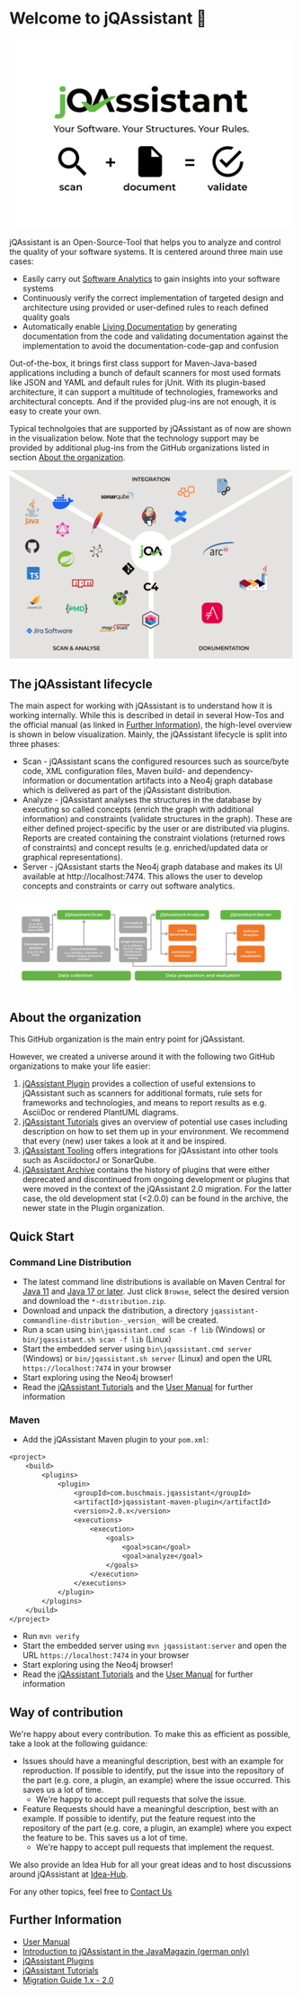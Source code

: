 # Welcome to jQAssistant :rocket:

![](https://raw.githubusercontent.com/jQAssistant/.github/main/profile/jqa.jpg)

jQAssistant is an Open-Source-Tool that helps you to analyze and control the quality of your software systems. It is centered around three main use cases:
* Easily carry out [Software Analytics](https://en.wikipedia.org/wiki/Software_analytics) to gain insights into your software systems
* Continuously verify the correct implementation of targeted design and architecture using provided or user-defined rules to reach defined quality goals
* Automatically enable [Living Documentation](https://medium.com/geekculture/living-documentation-brief-history-and-evolution-of-the-concept-4492fafb5d7) by generating documentation from the code and validating documentation against the implementation to avoid the documentation-code-gap and confusion
 
Out-of-the-box, it brings first class support for Maven-Java-based applications including a bunch of default scanners for most used formats like JSON and YAML and default rules for jUnit.  With its plugin-based architecture, it can support a multitude of technologies, frameworks and architectural concepts. And if the provided plug-ins are not enough, it is easy to create your own. 

Typical technolgoies that are supported by jQAssistant as of now are shown in the visualization below. Note that the technology support may be provided by additional plug-ins from the GitHub organizations listed in section [About the organization](#about-the-organization).

![](https://raw.githubusercontent.com/jQAssistant/.github/main/profile/jqa_universe.jpg)

## The jQAssistant lifecycle

The main aspect for working with jQAssistant is to understand how it is working internally. While this is described in detail in several How-Tos and the official manual (as linked in [Further Information](#further-information)), the high-level overview is shown in below visualization. Mainly, the jQAssistant lifecycle is split into three phases:

* Scan - jQAssistant scans the configured resources such as source/byte code, XML configuration files, Maven build- and dependency-information or documentation artifacts into a Neo4j graph database which is delivered as part of the jQAssistant distribution.
* Analyze - jQAssistant analyses the structures in the database by executing so called concepts (enrich the graph with additional information) and constraints (validate structures in the graph). These are either defined project-specific by the user or are distributed via plugins. Reports are created containing the constraint violations (returned rows of constraints) and concept results (e.g. enriched/updated data or graphical representations).
* Server - jQAssistant starts the Neo4j graph database and makes its UI available at http://localhost:7474. This allows the user to develop concepts and constraints or carry out software analytics.

![](https://raw.githubusercontent.com/jQAssistant/.github/main/profile/jqa_process.jpg)

## About the organization

This GitHub organization is the main entry point for jQAssistant. 

However, we created a universe around it with the following two GitHub organizations to make your life easier:

1. [jQAssistant Plugin](https://github.com/jqassistant-plugin) provides a collection of useful extensions to jQAssistant such as scanners for additional formats, rule sets for frameworks and technologies, and means to report results as e.g. AsciiDoc or rendered PlantUML diagrams.
2. [jQAssistant Tutorials](https://github.com/jqassistant-tutorials) gives an overview of potential use cases including description on how to set them up in your environment. We recommend that every (new) user takes a look at it and be inspired.
3. [jQAssistant Tooling](https://github.com/jqassistant-tooling) offers integrations for jQAssistant into other tools such as AsciidoctorJ or SonarQube.
4. [jQAssistant Archive](https://github.com/jqassistant-archive) contains the history of plugins that were either deprecated and discontinued from ongoing development or plugins that were moved in the context of the jQAssistant 2.0 migration. For the latter case, the old development stat (<2.0.0) can be found in the archive, the newer state in the Plugin organization.

## Quick Start

### Command Line Distribution

- The latest command line distributions is available on Maven Central for [Java 11](https://central.sonatype.com/artifact/com.buschmais.jqassistant.cli/jqassistant-commandline-neo4jv4/versions) and [Java 17 or later](https://central.sonatype.com/artifact/com.buschmais.jqassistant.cli/jqassistant-commandline-neo4jv5/versions). Just click `Browse`, select the desired version and download the `*-distribution.zip`.
- Download and unpack the distribution, a directory `jqassistant-commandline-distribution-_version_` will be created.
- Run a scan using ```bin\jqassistant.cmd scan -f lib``` (Windows) or ```bin/jqassistant.sh scan -f lib``` (Linux)
- Start the embedded server using ```bin\jqassistant.cmd server``` (Windows) or ```bin/jqassistant.sh server``` (Linux) and open the URL ```https://localhost:7474``` in your browser
- Start exploring using the Neo4j browser!
- Read the [jQAssistant Tutorials](https://github.com/jqassistant-tutorials) and the [User Manual](https://jqassistant.github.io/jqassistant/doc/) for further information

### Maven

- Add the jQAssistant Maven plugin to your ```pom.xml```:
```
<project>
    <build>
        <plugins>
            <plugin>
                <groupId>com.buschmais.jqassistant</groupId>
                <artifactId>jqassistant-maven-plugin</artifactId>
                <version>2.0.x</version>
                <executions>
                    <execution>
                        <goals>
                            <goal>scan</goal>
                            <goal>analyze</goal>
                        </goals>
                    </execution>
                </executions>
            </plugin>
        </plugins>
    </build>
</project>
```
- Run ```mvn verify```
- Start the embedded server using ```mvn jqassistant:server``` and open the URL ```https://localhost:7474``` in your browser 
- Start exploring using the Neo4j browser!
- Read the [jQAssistant Tutorials](https://github.com/jqassistant-tutorials) and the [User Manual](https://jqassistant.github.io/jqassistant/current/) for further information

## Way of contribution

We're happy about every contribution. To make this as efficient as possible, take a look at the following guidance:

* Issues should have a meaningful description, best with an example for reproduction. If possible to identify, put the issue into the repository of the part (e.g. core, a plugin, an example) where the issue occurred. This saves us a lot of time.
  * We're happy to accept pull requests that solve the issue. 
* Feature Requests should have a meaningful description, best with an example. If possible to identify, put the feature request into the repository of the part (e.g. core, a plugin, an example) where you expect the feature to be. This saves us a lot of time.
    * We're happy to accept pull requests that implement the request.

We also provide an Idea Hub for all your great ideas and to host discussions around jQAssistant at [Idea-Hub](https://github.com/jQAssistant/Idea-Hub).

For any other topics, feel free to [Contact Us](mailto:info@jqassistant.org)


## Further Information

* [User Manual](https://jqassistant.github.io/jqassistant/current/) 
* [Introduction to jQAssistant in the JavaMagazin (german only)](https://www.buschmais.de/download/JavaMagazin_Artikelserie_jQAssistant.pdf)
* [jQAssistant Plugins](https://github.com/jqassistant-plugin)
* [jQAssistant Tutorials](https://github.com/jqassistant-tutorials)
* [Migration Guide 1.x - 2.0](https://github.com/jqassistant-tutorials/jqassistant-101/blob/master/migration-guides/1.x-2.0.adoc)
